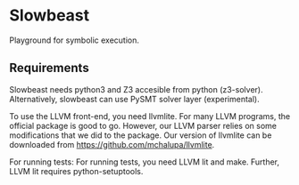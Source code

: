 # Slowbeast

Playground for symbolic execution.

## Requirements

Slowbeast needs python3 and Z3 accesible from python (z3-solver). Alternatively, slowbeast can use PySMT solver layer (experimental).

To use the LLVM front-end, you need llvmlite. For many LLVM programs, the official package is good to go. However, our LLVM parser relies on some modifications that we did to the package. Our version of llvmlite can be downloaded from https://github.com/mchalupa/llvmlite.

For running tests:
For running tests, you need LLVM lit and make. Further, LLVM lit requires python-setuptools.
